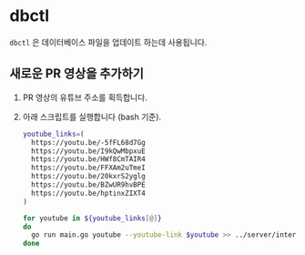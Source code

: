 # dbctl

`dbctl` 은 데이터베이스 파일을 업데이트 하는데 사용됩니다.

## 새로운 PR 영상을 추가하기

1. PR 영상의 유튜브 주소를 획득합니다.
2. 아래 스크립트를 실행합니다 (bash 기준).

   ```bash
   youtube_links=(
     https://youtu.be/-5fFL68d7Gg
     https://youtu.be/I9kQwMbpxuE
     https://youtu.be/HWf8CmTAIR4
     https://youtu.be/FFXAm2uTmeI
     https://youtu.be/20kxrS2yglg
     https://youtu.be/BZwUR9hvBPE
     https://youtu.be/hptinxZIXT4
   )

   for youtube in ${youtube_links[@]}
   do
     go run main.go youtube --youtube-link $youtube >> ../server/internal/data/mapping_table.pbtxt
   done
   ```
